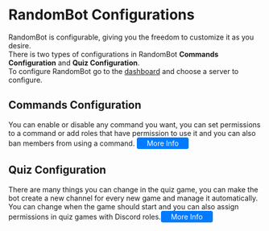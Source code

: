 # RandomBot Configurations

RandomBot is configurable, giving you the freedom to customize it as you desire.<br>
There is two types of configurations in RandomBot **Commands Configuration** and **Quiz Configuration**.<br>
To configure RandomBot go to the [dashboard](https://random-bot-seven.vercel.app/dashboard) and choose a server to configure.

## Commands Configuration

You can enable or disable any command you want, you can set permissions to a command or add roles that have permission to use it and you can also ban members from using a command.
<a href="./Commands Configuration" style="display: inline-block; padding: 3px 20px; background-color: #007bff; color: #fff; text-decoration: none; border: none; border-radius: 4px;">More Info</a>

## Quiz Configuration

There are many things you can change in the quiz game, you can make the bot create a new channel for every new game and manage it automatically. You can change when the game should start and you can also assign permissions in quiz games with Discord roles.<a href="./Quiz Configuration" style="display: inline-block; padding: 3px 20px; background-color: #007bff; color: #fff; text-decoration: none; border: none; border-radius: 4px;">More Info</a>
